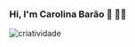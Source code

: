 ### Hi, I'm Carolina Barão 👋 👩‍💻


![criatividade ](https://user-images.githubusercontent.com/119294176/209669237-4033a952-384b-443c-a0a4-9b474b9e7946.jpg)









